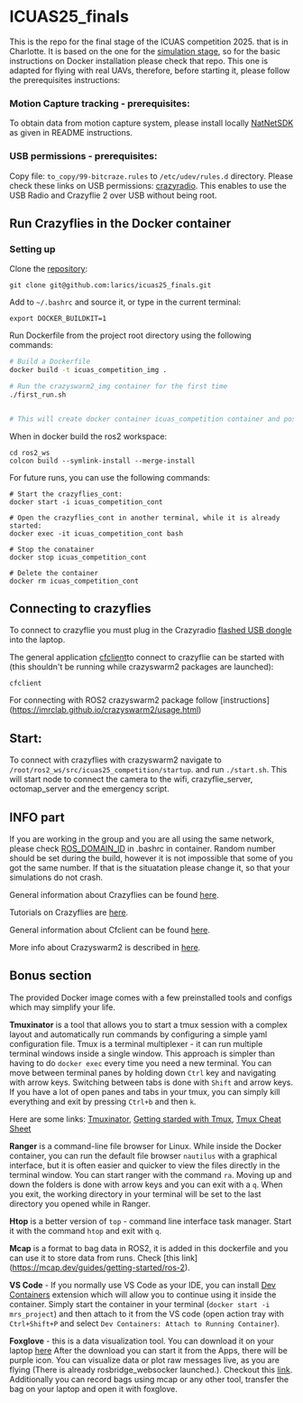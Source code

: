 # ICUAS25_finals
This is the repo for the final stage of the ICUAS competition 2025. that is in Charlotte.
It is based  on the one for the [simulation stage](https://github.com/larics/icuas25_competition), so for the basic instructions on Docker installation please check that repo. This one is adapted for flying with real UAVs, therefore, before starting it, please follow the prerequisites instructions:

### Motion Capture tracking - prerequisites: 
To obtain data from motion capture system, please install locally [NatNetSDK](https://github.com/whoenig/NatNetSDKCrossplatform) as given in README instructions.

### USB permissions - prerequisites: 
Copy file: `to_copy/99-bitcraze.rules` to  `/etc/udev/rules.d` directory. Please check these links on USB permissions: [crazyradio](https://www.bitcraze.io/documentation/repository/crazyflie-lib-python/master/installation/usb_permissions/). This enables to use the USB Radio and Crazyflie 2 over USB without being root.

## Run Crazyflies in the Docker container
### Setting up
Clone the [repository]([https://github.com/larics/icuas25_finals]):
```
git clone git@github.com:larics/icuas25_finals.git

```
Add  to  `~/.bashrc` and source it, or type in the current terminal: 
```
export DOCKER_BUILDKIT=1
```
Run Dockerfile from the project root directory using the following commands:
```bash
# Build a Dockerfile
docker build -t icuas_competition_img . 

# Run the crazyswarm2_img container for the first time
./first_run.sh


# This will create docker container icuas_competition container and position you into the container
```
When in docker build the ros2 workspace: 
```
cd ros2_ws
colcon build --symlink-install --merge-install 
```
For future runs, you can use the following commands:
```
# Start the crazyflies_cont:
docker start -i icuas_competition_cont

# Open the crazyflies_cont in another terminal, while it is already started:
docker exec -it icuas_competition_cont bash

# Stop the conatainer
docker stop icuas_competition_cont

# Delete the container
docker rm icuas_competition_cont
```
## Connecting to crazyflies
To connect to crazyflie you must plug in the Crazyradio [flashed USB dongle](https://www.bitcraze.io/documentation/tutorials/getting-started-with-crazyradio-2-0/) into the laptop. 

The general application [cfclient](https://www.bitcraze.io/documentation/repository/crazyflie-clients-python/master/userguides/userguide_client/)to connect to crazyflie can be started with (this shouldn't be running while crazyswarm2 packages are launched):

```
cfclient
```
For connecting with ROS2 crazyswarm2 package follow [instructions] (https://imrclab.github.io/crazyswarm2/usage.html)

## Start:

To connect with crazyflies with crazyswarm2 navigate to `/root/ros2_ws/src/icuas25_competition/startup`. and run `./start.sh`. This will start node to connect the camera to the wifi, crazyflie_server, octomap_server and the emergency script.


## INFO part
If you are working in the group and you are all using the same network, please check [ROS_DOMAIN_ID](https://docs.ros.org/en/eloquent/Tutorials/Configuring-ROS2-Environment.html#the-ros-domain-id-variable) in .bashrc in container. Random number should be set during the build, however it is not impossible that some of you got the same number. If that is the situatation please change it, so that your simulations do  not crash.

General information about Crazyflies can be found [here](https://www.bitcraze.io/products/crazyflie-2-1/).

Tutorials on Crazyflies are [here](https://www.bitcraze.io/documentation/start/).

General information about Cfclient can be found [here](https://www.bitcraze.io/documentation/repository/crazyflie-clients-python/master/userguides/userguide_client/).

More info about Crazyswarm2 is described in [here](https://imrclab.github.io/crazyswarm2/).

## Bonus section
The provided Docker image comes with a few preinstalled tools and configs which may simplify your life.

**Tmuxinator** is a tool that allows you to start a tmux session with a complex layout and automatically run commands by configuring a simple yaml configuration file. Tmux is a terminal multiplexer - it can run multiple terminal windows inside a single window. This approach is simpler than having to do `docker exec` every time you need a new terminal. You can move between terminal panes by holding down `Ctrl` key and navigating with arrow keys. Switching between tabs is done with `Shift` and arrow keys. If you have a lot of open panes and tabs in your tmux, you can simply kill everything and exit by pressing `Ctrl+b` and then `k`.

Here are some links: [Tmuxinator](https://github.com/tmuxinator/tmuxinator), [Getting starded with Tmux](https://linuxize.com/post/getting-started-with-tmux/), [Tmux Cheat Sheet](https://tmuxcheatsheet.com/)

**Ranger** is a command-line file browser for Linux. While inside the Docker container, you can run the default file browser `nautilus` with a graphical interface, but it is often easier and quicker to view the files directly in the terminal window. You can start ranger with the command `ra`. Moving up and down the folders is done with arrow keys and you can exit with a `q`. When you exit, the working directory in your terminal will be set to the last directory you opened while in Ranger.

**Htop** is a better version of `top` - command line interface task manager. Start it with the command `htop` and exit with `q`.

**Mcap** is a format to bag data in ROS2, it is added in this dockerfile and you can use it to store data from runs. Check [this link] (https://mcap.dev/guides/getting-started/ros-2).

**VS Code** - If you normally use VS Code as your IDE, you can install [Dev Containers](https://code.visualstudio.com/docs/remote/containers#_sharing-git-credentials-with-your-container) extension which will allow you to continue using it inside the container. Simply start the container in your terminal (`docker start -i mrs_project`) and then attach to it from the VS code (open action tray with `Ctrl+Shift+P` and select `Dev Containers: Attach to Running Container`).

**Foxglove** - this is a data visualization tool. You can download it on your laptop [here](https://foxglove.dev/download) After the download you can start it from the Apps, there will be purple icon. You can visualize data or plot raw messages live, as you are flying (There is already rosbridge_websocker launched.). Checkout this [link](https://docs.foxglove.dev/docs/connecting-to-data/frameworks/ros2#rosbridge). Additionally you can record bags using mcap or any other tool, transfer the bag on your laptop and open it with foxglove. 
